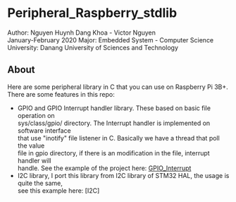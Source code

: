 # Peripheral_Raspberry_stdlib
Author: Nguyen Huynh Dang Khoa - Victor Nguyen  
January-February 2020
Major: Embedded System - Computer Science
University: Danang University of Sciences and Technology

## About
Here are some peripheral library in C that you can use on Raspberry Pi 3B+.  
There are some features in this repo:  
- GPIO and GPIO Interrupt handler library. These based on basic file operation on  
  sys/class/gpio/ directory. The Interrupt handler is implemented on software interface  
  that use "inotify" file listener in C. Basically we have a thread that poll the value  
  file in gpio directory, if there is an modification in the file, interrupt handler will  
  handle. See the example of the project here: [GPIO_Interrupt](https://github.com/Winnguyen1511/GPIO_Interrupt)  
- I2C library, I port this library from I2C library of STM32 HAL, the usage is quite the same,  
  see this example here: [I2C]
